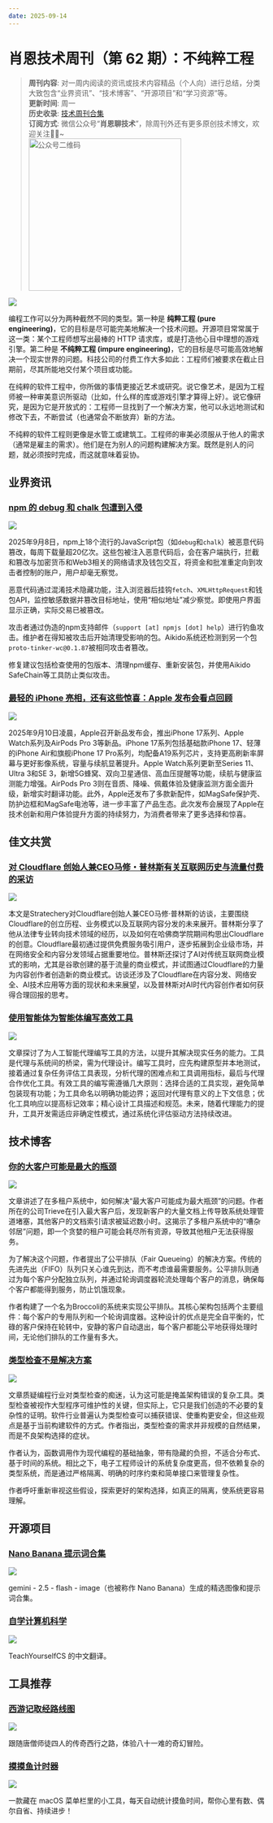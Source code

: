 ```yaml
---
date: 2025-09-14
---
```

# 肖恩技术周刊（第 62 期）：不纯粹工程
> **周刊内容**: 对一周内阅读的资讯或技术内容精品（个人向）进行总结，分类大致包含“业界资讯”、“技术博客”、“开源项目”和“学习资源”等。<br>
> **更新时间**: 周一<br>
> **历史收录**: [技术周刊合集](https://mp.weixin.qq.com/mp/appmsgalbum?__biz=MzkwODY0ODQzOQ==&action=getalbum&album_id=3492416248238096386#wechat_redirect) <br>
> **订阅方式**: 微信公众号“**肖恩聊技术**”，除周刊外还有更多原创技术博文，欢迎关注👏🏻~<br>
> <img src="https://cdn.jsdelivr.net/gh/Xiaoxie1994/images/images/20241103221454.png" alt="公众号二维码" width="300">

![](https://cdn.jsdelivr.net/gh/shawnxie94/images/images/202509142333936.png)

编程工作可以分为两种截然不同的类型。第一种是 **纯粹工程 (pure engineering)**，它的目标是尽可能完美地解决一个技术问题。开源项目常常属于这一类：某个工程师想写出最棒的 HTTP 请求库，或是打造他心目中理想的游戏引擎。第二种是 **不纯粹工程 (impure engineering)**，它的目标是尽可能高效地解决一个现实世界的问题。科技公司的付费工作大多如此：工程师们被要求在截止日期前，尽其所能地交付某个项目或功能。

在纯粹的软件工程中，你所做的事情更接近艺术或研究。说它像艺术，是因为工程师被一种审美意识所驱动（比如，什么样的库或游戏引擎才算得上好）。说它像研究，是因为它是开放式的：工程师一旦找到了一个解决方案，他可以永远地测试和修改下去，不断尝试（也通常会不断放弃）新的方法。

不纯粹的软件工程则更像是水管工或建筑工。工程师的审美必须服从于他人的需求（通常是雇主的需求）。他们是在为别人的问题构建解决方案。既然是别人的问题，就必须按时完成，而这就意味着妥协。
## 业界资讯
### [npm 的 debug 和 chalk 包遭到入侵](https://www.aikido.dev/blog/npm-debug-and-chalk-packages-compromised)
![](https://cdn.jsdelivr.net/gh/shawnxie94/images/images/202509142223990.png)

2025年9月8日，npm上18个流行的JavaScript包（如`debug`和`chalk`）被恶意代码篡改，每周下载量超20亿次。这些包被注入恶意代码后，会在客户端执行，拦截和篡改与加密货币和Web3相关的网络请求及钱包交互，将资金和批准重定向到攻击者控制的账户，用户却毫无察觉。

恶意代码通过混淆技术隐藏功能，注入浏览器后挂钩`fetch`、`XMLHttpRequest`和钱包API，监控敏感数据并篡改目标地址，使用“相似地址”减少察觉。即使用户界面显示正确，实际交易已被篡改。

攻击者通过伪造的npm支持邮件（`support [at] npmjs [dot] help`）进行钓鱼攻击。维护者在得知被攻击后开始清理受影响的包。Aikido系统还检测到另一个包`proto-tinker-wc@0.1.87`被相同攻击者篡改。

修复建议包括检查使用的包版本、清理npm缓存、重新安装包，并使用Aikido SafeChain等工具防止类似攻击。
### [最轻的 iPhone 亮相，还有这些惊喜：Apple 发布会看点回顾](https://sspai.com/post/102413)
![](https://cdn.jsdelivr.net/gh/shawnxie94/images/images/202509142315243.png)

2025年9月10日凌晨，Apple召开新品发布会，推出iPhone 17系列、Apple Watch系列及AirPods Pro 3等新品。iPhone 17系列包括基础款iPhone 17、轻薄的iPhone Air和旗舰iPhone 17 Pro系列，均配备A19系列芯片，支持更高刷新率屏幕与更好影像系统，容量与续航显著提升。Apple Watch系列更新至Series 11、Ultra 3和SE 3，新增5G蜂窝、双向卫星通信、高血压提醒等功能，续航与健康监测能力增强。AirPods Pro 3则在音质、降噪、佩戴体验及健康监测方面全面升级，新增实时翻译功能。此外，Apple还发布了多款新配件，如MagSafe保护壳、防护边框和MagSafe电池等，进一步丰富了产品生态。此次发布会展现了Apple在技术创新和用户体验提升方面的持续努力，为消费者带来了更多选择和惊喜。
## 佳文共赏
### [对 Cloudflare 创始人兼CEO马修・普林斯有关互联网历史与流量付费的采访](https://stratechery.com/2025/an-interview-with-cloudflare-founder-and-ceo-matthew-prince-about-internet-history-and-pay-per-crawl/)
![](https://cdn.jsdelivr.net/gh/shawnxie94/images/images/202509142326460.png)

本文是Stratechery对Cloudflare创始人兼CEO马修·普林斯的访谈，主要围绕Cloudflare的创立历程、业务模式以及互联网内容分发的未来展开。普林斯分享了他从法律专业转向技术领域的经历，以及如何在哈佛商学院期间构思出Cloudflare的创意。Cloudflare最初通过提供免费服务吸引用户，逐步拓展到企业级市场，并在网络安全和内容分发领域占据重要地位。普林斯还探讨了AI对传统互联网商业模式的影响，尤其是谷歌创建的基于流量的商业模式，并试图通过Cloudflare的力量为内容创作者创造新的商业模式。访谈还涉及了Cloudflare在内容分发、网络安全、AI技术应用等方面的现状和未来展望，以及普林斯对AI时代内容创作者如何获得合理回报的思考。
### [使用智能体为智能体编写高效工具](https://www.anthropic.com/engineering/writing-tools-for-agents)
![](https://cdn.jsdelivr.net/gh/shawnxie94/images/images/202509142326362.png)

文章探讨了为人工智能代理编写工具的方法，以提升其解决现实任务的能力。工具是代理与系统间的桥梁，需为代理设计。编写工具时，应先构建原型并本地测试，接着通过复杂任务评估工具表现，分析代理的困难点和工具调用指标，最后与代理合作优化工具。有效工具的编写需遵循几大原则：选择合适的工具实现，避免简单包装现有功能；为工具命名以明确功能边界；返回对代理有意义的上下文信息；优化工具响应以提高标记效率；精心设计工具描述和规范。未来，随着代理能力的提升，工具开发需适应非确定性模式，通过系统化评估驱动方法持续改进。
## 技术博客
 ### [你的大客户可能是最大的瓶颈](https://densumesh.dev/blog/fair-queue/)
![](https://cdn.jsdelivr.net/gh/shawnxie94/images/images/202509142321871.png)

文章讲述了在多租户系统中，如何解决“最大客户可能成为最大瓶颈”的问题。作者所在的公司Trieve在引入最大客户后，发现新客户的大量文档上传导致系统处理管道堵塞，其他客户的文档索引请求被延迟数小时。这揭示了多租户系统中的“嘈杂邻居”问题，即一个贪婪的租户可能会耗尽所有资源，导致其他租户无法获得服务。

为了解决这个问题，作者提出了公平排队（Fair Queueing）的解决方案。传统的先进先出（FIFO）队列只关心谁先到达，而不考虑谁最需要服务。公平排队则通过为每个客户分配独立队列，并通过轮询调度器轮流处理每个客户的消息，确保每个客户都能得到服务，防止饥饿现象。

作者构建了一个名为Broccoli的系统来实现公平排队。其核心架构包括两个主要组件：每个客户的专用队列和一个轮询调度器。这种设计的优点是完全自平衡的，忙碌的客户保持在轮转中，安静的客户自动退出，每个客户都能公平地获得处理时间，无论他们排队的工作量有多大。
### [类型检查不是解决方案](https://programmingsimplicity.substack.com/p/type-checking-is-a-symptom-not-a)
![](https://cdn.jsdelivr.net/gh/shawnxie94/images/images/202509142323944.png)

文章质疑编程行业对类型检查的痴迷，认为这可能是掩盖架构错误的复杂工具。类型检查被视作大型程序可维护性的关键，但实际上，它只是我们创造的不必要的复杂性的证明。软件行业普遍认为类型检查可以捕获错误、使重构更安全，但这些观点是基于当前构建软件的方式。作者指出，类型检查的需求并非规模的自然结果，而是不良架构选择的症状。

作者认为，函数调用作为现代编程的基础抽象，带有隐藏的负担，不适合分布式、基于时间的系统。相比之下，电子工程师设计的系统复杂度更高，但不依赖复杂的类型系统，而是通过严格隔离、明确的时序约束和简单接口来管理复杂性。

作者呼吁重新审视这些假设，探索更好的架构选择，如真正的隔离，使系统更容易理解。
## 开源项目 
### [Nano Banana 提示词合集](https://github.com/JimmyLv/awesome-nano-banana?tab=readme-ov-file)
![](https://cdn.jsdelivr.net/gh/shawnxie94/images/images/202509142338861.png)

gemini - 2.5 - flash - image（也被称作 Nano Banana）生成的精选图像和提示词合集。
### [自学计算机科学](https://github.com/izackwu/TeachYourselfCS-CN)
![](https://cdn.jsdelivr.net/gh/shawnxie94/images/images/202509142335352.png)

TeachYourselfCS 的中文翻译。
## 工具推荐
### [西游记取经路线图](https://trial81.toolooz.com/)
![](https://cdn.jsdelivr.net/gh/shawnxie94/images/images/202509142333424.png)

跟随唐僧师徒四人的传奇西行之路，体验八十一难的奇幻冒险。
### [摸摸鱼计时器](https://momoyu.app/)
![](https://cdn.jsdelivr.net/gh/shawnxie94/images/images/202509142316665.png)

一款藏在 macOS 菜单栏里的小工具，每天自动统计摸鱼时间，帮你心里有数、偶尔自省、持续进步！
